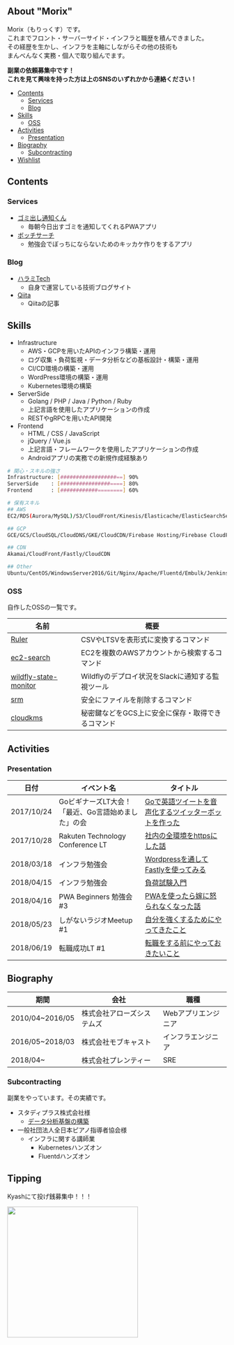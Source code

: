 ## About "Morix"
Morix（もりっくす）です。  
これまでフロント・サーバーサイド・インフラと職歴を積んできました。  
その経歴を生かし、インフラを主軸にしながらその他の技術も  
まんべんなく実務・個人で取り組んでます。  

**副業の依頼募集中です！  
これを見て興味を持った方は上のSNSのいずれかから連絡ください！**

* [Contents](#contents)
  - [Services](#services)
  - [Blog](#blog)
* [Skills](#skills)
  - [OSS](#oss)
* [Activities](#activities)
  - [Presentation](#presentation)
* [Biography](#biography)
  - [Subcontracting](#subcontracting)
* [Wishlist](#wishlist)

## Contents
### Services
* [ゴミ出し通知くん](https://trash.haramishio.xyz)
  - 毎朝今日出すゴミを通知してくれるPWAアプリ
* [ボッチサーチ](https://bocchi-search.com)
  - 勉強会でぼっちにならないためのキッカケ作りをするアプリ

### Blog
* [ハラミTech](https://blog.haramishio.xyz)
  - 自身で運営している技術ブログサイト
* [Qiita](https://qiita.com/Morix1500)
  - Qiitaの記事

## Skills
* Infrastructure
    - AWS・GCPを用いたAPIのインフラ構築・運用
    - ログ収集・負荷監視・データ分析などの基板設計・構築・運用
    - CI/CD環境の構築・運用
    - WordPress環境の構築・運用
    - Kubernetes環境の構築
* ServerSide
    - Golang / PHP / Java / Python / Ruby
    - 上記言語を使用したアプリケーションの作成
    - RESTやgRPCを用いたAPI開発
* Frontend
    - HTML / CSS / JavaScript
    - jQuery / Vue.js
    - 上記言語・フレームワークを使用したアプリケーションの作成
    - Androidアプリの実務での新規作成経験あり

```bash
# 関心・スキルの強さ
Infrastructure: [##################==] 90%
ServerSide    : [################====] 80%
Frontend      : [############========] 60%

# 保有スキル
## AWS
EC2/RDS(Aurora/MySQL)/S3/CloudFront/Kinesis/Elasticache/ElasticSearchService/Route53/VPC/Lambda/API Gateway/Glue

## GCP
GCE/GCS/CloudSQL/CloudDNS/GKE/CloudCDN/Firebase Hosting/Firebase CloudFunctions/Firebase/CloudKMS/Cloud Endpoints

## CDN
Akamai/CloudFront/Fastly/CloudCDN

## Other
Ubuntu/CentOS/WindowsServer2016/Git/Nginx/Apache/Fluentd/Embulk/Jenkins/Docker/Ansible/OpenVPN/Prometheus/Redash/WildFly/Redis/Kubernetes
```

### OSS
自作したOSSの一覧です。  

| 名前 | 概要 |
| ---  | ---  |
| [Ruler](https://github.com/morix1500/ruler) | CSVやLTSVを表形式に変換するコマンド |
| [ec2-search](https://github.com/morix1500/ec2-search) | EC2を複数のAWSアカウントから検索するコマンド |
| [wildfly-state-monitor](https://github.com/morix1500/wildfly-state-monitor) | Wildflyのデプロイ状況をSlackに通知する監視ツール |
| [srm](https://github.com/morix1500/srm) | 安全にファイルを削除するコマンド |
| [cloudkms](https://github.com/morix1500/go-cloudkms) | 秘密鍵などをGCS上に安全に保存・取得できるコマンド |

## Activities
### Presentation

| 日付     | イベント名 | タイトル |
| ---      | ---        | --- |
| 2017/10/24 | GoビギナーズLT大会！「最近、Go言語始めました」の会 | [Goで英語ツイートを音声化するツイッターボットを作った](https://speakerdeck.com/morix1500/godeying-yu-tuitowoyin-sheng-hua-surutuitutabotutowozuo-tuta) |
| 2017/10/28 | Rakuten Technology Conference LT | [社内の全環境をhttpsにした話](https://speakerdeck.com/morix1500/she-nei-falsequan-huan-jing-wohttpsnisitahua) |
| 2018/03/18 | インフラ勉強会 | [Wordpressを通してFastlyを使ってみる](https://wp.infra-workshop.tech/event/wordpress%E3%82%92%E9%80%9A%E3%81%97%E3%81%A6fastly%E3%82%92%E4%BD%BF%E3%81%A3%E3%81%A6%E3%81%BF%E3%82%8B/) |
| 2018/04/15 | インフラ勉強会 | [負荷試験入門](https://speakerdeck.com/morix1500/fu-he-shi-yan-ru-men) |
| 2018/04/16 | PWA Beginners 勉強会 #3 | [PWAを使ったら嫁に怒られなくなった話](https://speakerdeck.com/morix1500/pwawoshi-tutarajia-ninu-rarenakunatutahua) |
| 2018/05/23 | しがないラジオMeetup #1 | [自分を強くするためにやってきたこと](https://speakerdeck.com/morix1500/zi-fen-woqiang-kusurutameniyatutekitakoto) |
| 2018/06/19 | 転職成功LT #1 | [転職をする前にやっておきたいこと](https://speakerdeck.com/morix1500/what-you-want-to-do-before-you-change-your-career) |

## Biography
| 期間                | 会社                       | 職種                |
| ---                 | ---                        | ---                 |
| 2010/04~2016/05     | 株式会社アローズシステムズ | Webアプリエンジニア |
| 2016/05~2018/03     | 株式会社モブキャスト       | インフラエンジニア  |
| 2018/04~            | 株式会社プレンティー       | SRE                 |

### Subcontracting 
副業をやっています。その実績です。  

* スタディプラス株式会社様
  - [データ分析基盤の構築](http://tech.studyplus.co.jp/entry/2018/08/02/111355)
* 一般社団法人全日本ピアノ指導者協会様
  - インフラに関する講師業
      - Kubernetesハンズオン
      - Fluentdハンズオン

## Tipping
Kyashにて投げ銭募集中！！！

<img src="https://cdn-ak.f.st-hatena.com/images/fotolife/m/mori_morix/20180801/20180801235534.png" style="width: 300px">
